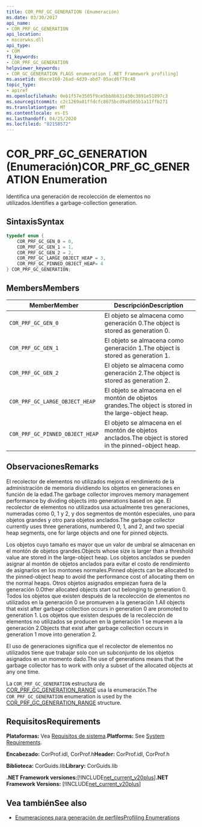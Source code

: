 ```yaml
---
title: COR_PRF_GC_GENERATION (Enumeración)
ms.date: 03/30/2017
api_name:
- COR_PRF_GC_GENERATION
api_location:
- mscorwks.dll
api_type:
- COM
f1_keywords:
- COR_PRF_GC_GENERATION
helpviewer_keywords:
- COR_GC_GENERATION_FLAGS enumeration [.NET Framework profiling]
ms.assetid: d6ece160-26ad-4d39-abd7-05acd6f78c48
topic_type:
- apiref
ms.openlocfilehash: 0eb1f57e3505f9ce5bb8b831d30c3891e51097c3
ms.sourcegitcommit: c2c1269a81ffdcfc8675bcd9a8505b1a11ffb271
ms.translationtype: MT
ms.contentlocale: es-ES
ms.lasthandoff: 04/25/2020
ms.locfileid: "82158572"
---
```

# <a name="cor_prf_gc_generation-enumeration"></a><span data-ttu-id="e7542-102">COR_PRF_GC_GENERATION (Enumeración)</span><span class="sxs-lookup"><span data-stu-id="e7542-102">COR_PRF_GC_GENERATION Enumeration</span></span>
<span data-ttu-id="e7542-103">Identifica una generación de recolección de elementos no utilizados.</span><span class="sxs-lookup"><span data-stu-id="e7542-103">Identifies a garbage-collection generation.</span></span>  
  
## <a name="syntax"></a><span data-ttu-id="e7542-104">Sintaxis</span><span class="sxs-lookup"><span data-stu-id="e7542-104">Syntax</span></span>  
  
```cpp  
typedef enum {  
    COR_PRF_GC_GEN_0 = 0,  
    COR_PRF_GC_GEN_1 = 1,  
    COR_PRF_GC_GEN_2 = 2,  
    COR_PRF_GC_LARGE_OBJECT_HEAP = 3,
    COR_PRF_GC_PINNED_OBJECT_HEAP= 4
} COR_PRF_GC_GENERATION;  
```  
  
## <a name="members"></a><span data-ttu-id="e7542-105">Members</span><span class="sxs-lookup"><span data-stu-id="e7542-105">Members</span></span>  
  
|<span data-ttu-id="e7542-106">Member</span><span class="sxs-lookup"><span data-stu-id="e7542-106">Member</span></span>|<span data-ttu-id="e7542-107">Descripción</span><span class="sxs-lookup"><span data-stu-id="e7542-107">Description</span></span>|  
|------------|-----------------|  
|`COR_PRF_GC_GEN_0`|<span data-ttu-id="e7542-108">El objeto se almacena como generación 0.</span><span class="sxs-lookup"><span data-stu-id="e7542-108">The object is stored as generation 0.</span></span>|  
|`COR_PRF_GC_GEN_1`|<span data-ttu-id="e7542-109">El objeto se almacena como generación 1.</span><span class="sxs-lookup"><span data-stu-id="e7542-109">The object is stored as generation 1.</span></span>|  
|`COR_PRF_GC_GEN_2`|<span data-ttu-id="e7542-110">El objeto se almacena como generación 2.</span><span class="sxs-lookup"><span data-stu-id="e7542-110">The object is stored as generation 2.</span></span>|  
|`COR_PRF_GC_LARGE_OBJECT_HEAP`|<span data-ttu-id="e7542-111">El objeto se almacena en el montón de objetos grandes.</span><span class="sxs-lookup"><span data-stu-id="e7542-111">The object is stored in the large-object heap.</span></span>|  
|`COR_PRF_GC_PINNED_OBJECT_HEAP`|<span data-ttu-id="e7542-112">El objeto se almacena en el montón de objetos anclados.</span><span class="sxs-lookup"><span data-stu-id="e7542-112">The object is stored in the pinned-object heap.</span></span>|  
  
## <a name="remarks"></a><span data-ttu-id="e7542-113">Observaciones</span><span class="sxs-lookup"><span data-stu-id="e7542-113">Remarks</span></span>  
 <span data-ttu-id="e7542-114">El recolector de elementos no utilizados mejora el rendimiento de la administración de memoria dividiendo los objetos en generaciones en función de la edad.</span><span class="sxs-lookup"><span data-stu-id="e7542-114">The garbage collector improves memory management performance by dividing objects into generations based on age.</span></span> <span data-ttu-id="e7542-115">El recolector de elementos no utilizados usa actualmente tres generaciones, numeradas como 0, 1 y 2, y dos segmentos de montón especiales, uno para objetos grandes y otro para objetos anclados.</span><span class="sxs-lookup"><span data-stu-id="e7542-115">The garbage collector currently uses three generations, numbered 0, 1, and 2, and two special heap segments, one for large objects and one for pinned objects.</span></span>
  
 <span data-ttu-id="e7542-116">Los objetos cuyo tamaño es mayor que un valor de umbral se almacenan en el montón de objetos grandes.</span><span class="sxs-lookup"><span data-stu-id="e7542-116">Objects whose size is larger than a threshold value are stored in the large-object heap.</span></span> <span data-ttu-id="e7542-117">Los objetos anclados se pueden asignar al montón de objetos anclados para evitar el costo de rendimiento de asignarlos en los montones normales.</span><span class="sxs-lookup"><span data-stu-id="e7542-117">Pinned objects can be allocated to the pinned-object heap to avoid the performance cost of allocating them on the normal heaps.</span></span> <span data-ttu-id="e7542-118">Otros objetos asignados empiezan fuera de la generación 0.</span><span class="sxs-lookup"><span data-stu-id="e7542-118">Other allocated objects start out belonging to generation 0.</span></span> <span data-ttu-id="e7542-119">Todos los objetos que existen después de la recolección de elementos no utilizados en la generación 0 se promueven a la generación 1.</span><span class="sxs-lookup"><span data-stu-id="e7542-119">All objects that exist after garbage collection occurs in generation 0 are promoted to generation 1.</span></span> <span data-ttu-id="e7542-120">Los objetos que existen después de la recolección de elementos no utilizados se producen en la generación 1 se mueven a la generación 2.</span><span class="sxs-lookup"><span data-stu-id="e7542-120">Objects that exist after garbage collection occurs in generation 1 move into generation 2.</span></span>  
  
 <span data-ttu-id="e7542-121">El uso de generaciones significa que el recolector de elementos no utilizados tiene que trabajar solo con un subconjunto de los objetos asignados en un momento dado.</span><span class="sxs-lookup"><span data-stu-id="e7542-121">The use of generations means that the garbage collector has to work with only a subset of the allocated objects at any one time.</span></span>  
  
 <span data-ttu-id="e7542-122">La `COR_PRF_GC_GENERATION` estructura de [COR_PRF_GC_GENERATION_RANGE](cor-prf-gc-generation-range-structure.md) usa la enumeración.</span><span class="sxs-lookup"><span data-stu-id="e7542-122">The `COR_PRF_GC_GENERATION` enumeration is used by the [COR_PRF_GC_GENERATION_RANGE](cor-prf-gc-generation-range-structure.md) structure.</span></span>  
  
## <a name="requirements"></a><span data-ttu-id="e7542-123">Requisitos</span><span class="sxs-lookup"><span data-stu-id="e7542-123">Requirements</span></span>  
 <span data-ttu-id="e7542-124">**Plataformas:** Vea [Requisitos de sistema](../../../../docs/framework/get-started/system-requirements.md).</span><span class="sxs-lookup"><span data-stu-id="e7542-124">**Platforms:** See [System Requirements](../../../../docs/framework/get-started/system-requirements.md).</span></span>  
  
 <span data-ttu-id="e7542-125">**Encabezado:** CorProf.idl, CorProf.h</span><span class="sxs-lookup"><span data-stu-id="e7542-125">**Header:** CorProf.idl, CorProf.h</span></span>  
  
 <span data-ttu-id="e7542-126">**Biblioteca:** CorGuids.lib</span><span class="sxs-lookup"><span data-stu-id="e7542-126">**Library:** CorGuids.lib</span></span>  
  
 <span data-ttu-id="e7542-127">**.NET Framework versiones:**[!INCLUDE[net_current_v20plus](../../../../includes/net-current-v20plus-md.md)]</span><span class="sxs-lookup"><span data-stu-id="e7542-127">**.NET Framework Versions:** [!INCLUDE[net_current_v20plus](../../../../includes/net-current-v20plus-md.md)]</span></span>  
  
## <a name="see-also"></a><span data-ttu-id="e7542-128">Vea también</span><span class="sxs-lookup"><span data-stu-id="e7542-128">See also</span></span>

- [<span data-ttu-id="e7542-129">Enumeraciones para generación de perfiles</span><span class="sxs-lookup"><span data-stu-id="e7542-129">Profiling Enumerations</span></span>](profiling-enumerations.md)
